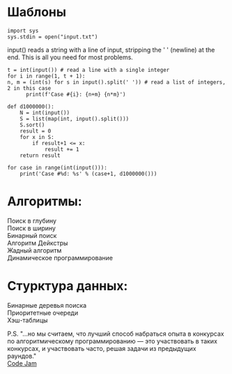 # Шаблоны

```
import sys
sys.stdin = open("input.txt")
```


input() reads a string with a line of input, stripping the ' ' (newline) at the end.
This is all you need for most problems.
```commandline
t = int(input()) # read a line with a single integer  
for i in range(1, t + 1):
n, m = (int(s) for s in input().split(' ')) # read a list of integers, 2 in this case  
      print(f'Case #{i}: {n+m} {n*m}')  
```

```commandline
def d1000000():  
    N = int(input())  
    S = list(map(int, input().split()))  
    S.sort()  
    result = 0  
    for x in S:  
        if result+1 <= x:  
            result += 1  
    return result  

for case in range(int(input())):  
    print('Case #%d: %s' % (case+1, d1000000()))
```
# Алгоритмы:
Поиск в глубину  
Поиск в ширину  
Бинарный поиск  
Алгоритм Дейкстры  
Жадный алгоритм   
Динамическое программирование  

# Стурктура данных:
Бинарные деревья поиска  
Приоритетные очереди  
Хэш-таблицы  

P.S.
"...но мы считаем, что лучший способ набраться опыта в конкурсах по алгоритмическому программированию — это участвовать в таких конкурсах, и участвовать часто, решая задачи из предыдущих раундов."  
[ Code Jam](https://codingcompetitions.withgoogle.com/codejam/faq)
